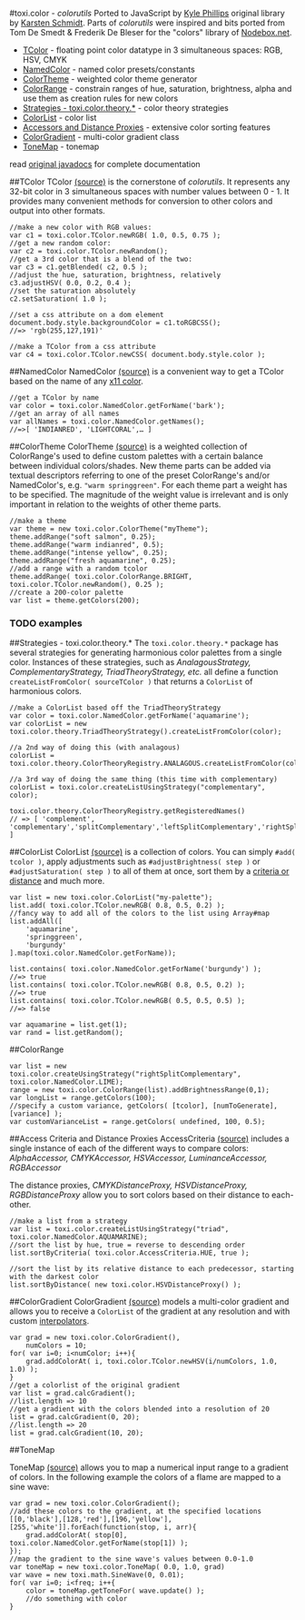#toxi.color - _colorutils_
Ported to JavaScript by [Kyle Phillips](http://haptic-data.com) original library by [Karsten Schmidt](http://postspectacular.com). Parts of _colorutils_ were inspired and bits ported from Tom De Smedt & Frederik De Bleser for the "colors" library of [Nodebox.net](http://nodebox.net).

* [TColor](#) - floating point color datatype in 3 simultaneous spaces: RGB, HSV, CMYK
* [NamedColor](#) - named color presets/constants
* [ColorTheme](#) - weighted color theme generator
* [ColorRange](#) - constrain ranges of hue, saturation, brightness, alpha and use them as creation rules for new colors 
* [Strategies - toxi.color.theory.*](#) - color theory strategies
* [ColorList](#) - color list
* [Accessors and Distance Proxies](#) - extensive color sorting features
* [ColorGradient](#) - multi-color gradient class
* [ToneMap](#) - tonemap

read [original javadocs](http://toxiclibs.org/docs/colorutils/) for complete documentation

##TColor
TColor [(source)](http://raw.github.com/hapticdata/toxiclibsjs/) is the cornerstone of _colorutils_. It represents any 32-bit color in 3 simultaneous spaces with number values between 0 - 1. It provides many convenient methods for conversion to other colors and output into other formats.


	//make a new color with RGB values:
	var c1 = toxi.color.TColor.newRGB( 1.0, 0.5, 0.75 );
	//get a new random color:
	var c2 = toxi.color.TColor.newRandom();
	//get a 3rd color that is a blend of the two:
	var c3 = c1.getBlended( c2, 0.5 );
	//adjust the hue, saturation, brightness, relatively
	c3.adjustHSV( 0.0, 0.2, 0.4 );
	//set the saturation absolutely
	c2.setSaturation( 1.0 );
	
	//set a css attribute on a dom element
	document.body.style.backgroundColor = c1.toRGBCSS();
	//=> 'rgb(255,127,191)'
	
	//make a TColor from a css attribute
	var c4 = toxi.color.TColor.newCSS( document.body.style.color );
	

##NamedColor
NamedColor [(source)](htp://raw) is a convenient way to get a TColor based on the name of any [x11 color](http://en.wikipedia.org/wiki/X11_color_names#Color_name_charts).

	//get a TColor by name
	var color = toxi.color.NamedColor.getForName('bark');
	//get an array of all names
	var allNames = toxi.color.NamedColor.getNames();
	//=>[ 'INDIANRED', 'LIGHTCORAL',… ]
	

##ColorTheme
ColorTheme [(source)](http://raw) is a weighted collection of ColorRange's used to define custom palettes with a certain balance between individual colors/shades. New theme parts can be added via textual descriptors referring to one of the preset ColorRange's and/or NamedColor's, e.g. `"warm springgreen"`. For each theme part a weight has to be specified. The magnitude of the weight value is irrelevant and is only important in relation to the weights of other theme parts.

	//make a theme
	var theme = new toxi.color.ColorTheme("myTheme");
	theme.addRange("soft salmon", 0.25);
	theme.addRange("warm indianred", 0.5);
	theme.addRange("intense yellow", 0.25);
	theme.addRange("fresh aquamarine", 0.25);
	//add a range with a random tcolor
	theme.addRange( toxi.color.ColorRange.BRIGHT, toxi.color.TColor.newRandom(), 0.25 );
	//create a 200-color palette
	var list = theme.getColors(200);

	

### TODO examples

##Strategies - toxi.color.theory.*
The `toxi.color.theory.*` package has several strategies for generating harmonious color palettes from a single color. Instances of these strategies, such as _AnalagousStrategy, ComplementaryStrategy, TriadTheoryStrategy, etc._ all define a function `createListFromColor( sourceTColor )` that returns a `ColorList` of harmonious colors.

	//make a ColorList based off the TriadTheoryStrategy
	var color = toxi.color.NamedColor.getForName('aquamarine');
	var colorList = new toxi.color.theory.TriadTheoryStrategy().createListFromColor(color);
	
	//a 2nd way of doing this (with analagous)
	colorList = toxi.color.theory.ColorTheoryRegistry.ANALAGOUS.createListFromColor(color);
	
	//a 3rd way of doing the same thing (this time with complementary)
	colorList = toxi.color.createListUsingStrategy("complementary", color);
	
	toxi.color.theory.ColorTheoryRegistry.getRegisteredNames()
	// => [ 'complement', 'complementary','splitComplementary','leftSplitComplementary','rightSplitComplementary','analagous','monochrome','triad','tetrad','compound' ]


##ColorList
ColorList [(source)](http://raw) is a collection of colors. You can simply `#add( tcolor )`, apply adjustments such as `#adjustBrightness( step )` or `#adjustSaturation( step )` to all of them at once, sort them by a [criteria or distance](#) and much more.

	var list = new toxi.color.ColorList("my-palette");
	list.add( toxi.color.TColor.newRGB( 0.8, 0.5, 0.2) );
	//fancy way to add all of the colors to the list using Array#map 	list.addAll([
		'aquamarine',
		'springgreen',
		'burgundy'
	].map(toxi.color.NamedColor.getForName));
	
	list.contains( toxi.color.NamedColor.getForName('burgundy') );
	//=> true
	list.contains( toxi.color.TColor.newRGB( 0.8, 0.5, 0.2) );
	//=> true
	list.contains( toxi.color.TColor.newRGB( 0.5, 0.5, 0.5) );
	//=> false
	
	var aquamarine = list.get(1);
	var rand = list.getRandom();
	
	
##ColorRange

	var list = new toxi.color.createUsingStrategy("rightSplitComplementary", toxi.color.NamedColor.LIME);
	range = new toxi.color.ColorRange(list).addBrightnessRange(0,1);
	var longList = range.getColors(100);
	//specify a custom variance, getColors( [tcolor], [numToGenerate], [variance] );
	var customVarianceList = range.getColors( undefined, 100, 0.5);
	

##Access Criteria and Distance Proxies
AccessCriteria [(source)](#) includes a single instance of each of the different ways to compare colors: _AlphaAccessor, CMYKAccessor, HSVAccessor, LuminanceAccessor, RGBAccessor_

The distance proxies, _CMYKDistanceProxy, HSVDistanceProxy, RGBDistanceProxy_ allow you to sort colors based on their distance to each-other.

	//make a list from a strategy
	var list = toxi.color.createListUsingStrategy("triad", toxi.color.NamedColor.AQUAMARINE);
	//sort the list by hue, true = reverse to descending order
	list.sortByCriteria( toxi.color.AccessCriteria.HUE, true );
	
	//sort the list by its relative distance to each predecessor, starting with the darkest color
	list.sortByDistance( new toxi.color.HSVDistanceProxy() );


##ColorGradient
ColorGradient [(source)](#) models a multi-color gradient and allows you to receive a `ColorList` of the gradient at any resolution and with custom [interpolators](#).

	var grad = new toxi.color.ColorGradient(),
		numColors = 10;
	for( var i=0; i<numColor; i++){
		grad.addColorAt( i, toxi.color.TColor.newHSV(i/numColors, 1.0, 1.0) );
	}
	//get a colorlist of the original gradient
	var list = grad.calcGradient();
	//list.length => 10
	//get a gradient with the colors blended into a resolution of 20
	list = grad.calcGradient(0, 20);
	//list.length => 20
	list = grad.calcGradient(10, 20);


##ToneMap

ToneMap [(source)](#) allows you to map a numerical input range to a gradient of colors. In the following example the colors of a flame are mapped to a sine wave:


	var grad = new toxi.color.ColorGradient();
	//add these colors to the gradient, at the specified locations
	[[0,'black'],[128,'red'],[196,'yellow'],[255,'white']].forEach(function(stop, i, arr){
		grad.addColorAt( stop[0], toxi.color.NamedColor.getForName(stop[1]) );
	});
	//map the gradient to the sine wave's values between 0.0-1.0
	var toneMap = new toxi.color.ToneMap( 0.0, 1.0, grad)
	var wave = new toxi.math.SineWave(0, 0.01);
	for( var i=0; i<freq; i++{
		color = toneMap.getToneFor( wave.update() );
		//do something with color
	}
